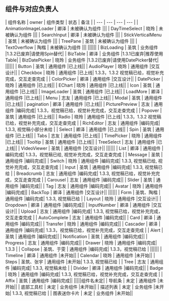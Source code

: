 ## 组件与对应负责人

|         组件名称            |    owner   |  组件类型     |   状态   |   备注  |
|            ---             |    ---    |    ---      |    ---    |
|    AnimationImageLoader    |    卿泽    | 未被确认为组件 |||
|    DayTimeSelect           |    晓玲    | 未被确认为组件 |||
|    SearchInput             |    卿泽    | 未被确认为组件 |||
|    StickVerticalMenu       |    圣筑    | 未被确认为组件 |||
|    TreePane                |    圣筑    | 未被确认为组件 |||
|    TextOverflow            |    陶楷    | 未被确认为组件 |||
||||||
|    BizLoading              |    圣筑    | 业务组件 |1.3.2已废弃|请使用Spin替代|
|    BizTable                |    卿泽    | 业务组件 |1.3.1已废弃|推荐使用Table|
|    BizDatePicker           |    晓玲    | 业务组件 |1.3.2已废弃|请使用DatePicker替代|
||||||
|    Button                  |    圣筑    | 通用组件 |已上线||
|    AudioPlayer             |    晓玲    | 通用组件 |交互设计||
|    Checkbox                |    晓玲    | 通用组件 |已上线| 1.3.3，1.3.2 视觉稿已给，视觉补充完成，交互走查完成 |
|    ColorPicker             |    卿泽    | 通用组件 |交互设计||
|    DatePicker              |    晓玲    | 通用组件 |已上线||
|    EChart                  |    晓玲    | 通用组件 |已上线||
|    Icon                    |    圣筑    | 通用组件 |已上线||
|    ImageLoader             |    圣筑    | 通用组件 |已上线||
|    LoadMore                |    卿泽    | 通用组件 |已上线||
|    Menu                    |    志友    | 通用组件 |已上线||
|    Modal                   |    圣筑    | 通用组件 |已上线||
|    pagination              |    卿泽    | 通用组件 |已上线||
|    PicturePreview          |    志友    | 通用组件 |编码完成| 1.3.3，视觉稿已给，视觉补充完成，交互走查完成 |
|    Popover                 |    圣筑    | 通用组件 |已上线||
|    Radio                   |    晓玲    | 通用组件 |已上线| 1.3.3，1.3.2 视觉稿已给，视觉补充完成，交互走查完成 |
|    RichEditor              |    志友    | 通用组件 |编码完成| 1.3.3, 视觉稿小部分未给 |
|    Select                  |    卿泽    | 通用组件 |已上线||
|    Spin                    |    圣筑    | 通用组件 |已上线||
|    Tabs                    |    志友    | 通用组件 |已上线||
|    TimePicker              |    晓玲    | 通用组件 |已上线||
|    Tooltip                 |    圣筑    | 通用组件 |已上线||
|    TreeSelect              |    志友    | 通用组件 |已上线||
|    VideoViewer             |    圣筑    | 通用组件 |交互设计||
||||||
|    List                    |    卿泽    | 通用组件 |编码完成| 1.3.3，视觉稿已给, 视觉补充完成，交互走查完成 |
|    Message                 |    圣筑    | 通用组件 |编码完成||
|    Switch                  |    晓玲    | 通用组件 |编码完成| 1.3.3, 视觉稿已给, 视觉补充完成，交互走查完成 |
|    Input                   |    圣筑    | 通用组件 |编码完成| 1.3.3, 视觉稿已给 |
|    Breadcrumb              |    志友    | 通用组件 |编码完成| 1.3.3, 视觉稿已给，视觉补充完成，交互走查完成 |
|    Carousel                |    志友    | 通用组件 |编码完成||
|    Slider                  |    圣筑    | 通用组件 |编码完成||
|    Tag                     |    志友    | 通用组件 |编码完成||
|    Avatar                  |    晓玲    | 通用组件 |编码完成||
|    BackTop                 |    卿泽    | 通用组件 |交互设计||
||||||
|    Form                    |    圣筑、陶楷    | 通用组件 |编码完成| 1.3.3, 视觉稿已给 |
|    Layout                  |    晓玲    | 通用组件 |交互设计||
|    Dropdown                |    卿泽    | 通用组件 |编码完成||
|    InputNumber             |    卿泽    | 通用组件 |交互设计||
|    Upload                  |    志友    | 通用组件 |编码完成| 1.3.3, 视觉稿已给，视觉补充完成，交互走查完成 |
|    AutoComplete            |    志友    | 通用组件 |编码完成||
|    Card                    |    卿泽    | 通用组件 |编码完成||
|    Transfer                |    晓玲    | 通用组件 |编码完成||
|    Cascader                |    卿泽    | 通用组件 |编码完成| 1.3.3，视觉稿已给，视觉补充完成，交互走查完成 |
|    Alert                   |    圣筑    | 通用组件 |编码完成||
|    Notification            |    圣筑    | 通用组件 |编码完成||
|    Progress                |    志友    | 通用组件 |编码完成||
|    Drawer                  |    晓玲    | 通用组件 |编码完成| 1.3.3 |
|    Collapse                |    圣筑、于雯    | 通用组件 |编码完成| 1.3.3，视觉稿已给 |
||||||
|    Timeline                |    卿泽    | 通用组件 |未开始||
|    Calendar                |    晓玲    | 通用组件 |未开始||
|    Steps                   |    圣筑、张宇    | 通用组件 |未开始| 1.3.3, 视觉稿已给 |
|    Tree                    |    志友    | 通用组件 |编码完成| 1.3.3, 视觉稿未给 |
|    Divider                 |    卿泽    | 通用组件 |编码完成||
|    Badge                   |    晓玲    | 通用组件 |编码完成| 1.3.3, 视觉稿已给，视觉补充完成，交互走查完成 |
|    Affix                   |    圣筑    | 通用组件 |编码完成||
|||||组件名未定|
|    导航条                   |    未定    | 通用组件 |未开始||
|    底部工具栏                |    未定    | 业务组件 |未开始||
|    描述列表                  |    未定    | 业务组件 |未开始| 1.3.3, 视觉稿已给 |
|    图表迷你卡片              |    未定    | 业务组件 |未开始||


